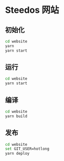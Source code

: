# Steedos 网站

## 初始化

```bash
cd website
yarn
yarn start
```

## 运行

```bash
cd website
yarn start
```

## 编译

```bash
cd website
yarn build
```

## 发布

```bash
cd website
set GIT_USER=hotlong
yarn deploy
```
